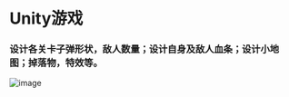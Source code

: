 # Unity游戏
### 设计各关卡子弹形状，敌人数量；设计自身及敌人血条；设计小地图；掉落物，特效等。
![image](https://github.com/winnie1009/Unity_Shooter_game/blob/master/game.gif)
